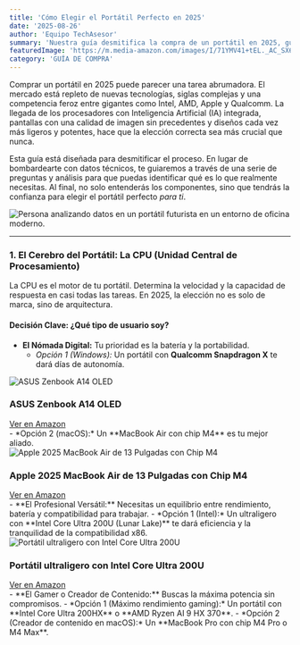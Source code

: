 ```yaml
---
title: 'Cómo Elegir el Portátil Perfecto en 2025'
date: '2025-08-26'
author: 'Equipo TechAsesor'
summary: 'Nuestra guía desmitifica la compra de un portátil en 2025, guiándote a través de las nuevas tecnologías como CPUs con IA y pantallas avanzadas. Aprende a identificar tus necesidades y a elegir el dispositivo perfecto sin sentirte abrumado por los datos técnicos.'
featuredImage: 'https://m.media-amazon.com/images/I/71YMV41+tEL._AC_SX679_.jpg'
category: 'GUÍA DE COMPRA'
---
```


Comprar un portátil en 2025 puede parecer una tarea abrumadora. El mercado está repleto de nuevas tecnologías, siglas complejas y una competencia feroz entre gigantes como Intel, AMD, Apple y Qualcomm. La llegada de los procesadores con Inteligencia Artificial (IA) integrada, pantallas con una calidad de imagen sin precedentes y diseños cada vez más ligeros y potentes, hace que la elección correcta sea más crucial que nunca.

Esta guía está diseñada para desmitificar el proceso. En lugar de bombardearte con datos técnicos, te guiaremos a través de una serie de preguntas y análisis para que puedas identificar qué es lo que realmente necesitas. Al final, no solo entenderás los componentes, sino que tendrás la confianza para elegir el portátil perfecto *para ti*.

![Persona analizando datos en un portátil futurista en un entorno de oficina moderno.](https://r2.flowith.net/files/o/1756195117870-futuristic_laptop_workstation_index_1@1024x1024.png)

---

### **1. El Cerebro del Portátil: La CPU (Unidad Central de Procesamiento)**

La CPU es el motor de tu portátil. Determina la velocidad y la capacidad de respuesta en casi todas las tareas. En 2025, la elección no es solo de marca, sino de arquitectura.

#### **Decisión Clave: ¿Qué tipo de usuario soy?**

- **El Nómada Digital:** Tu prioridad es la batería y la portabilidad.
  - *Opción 1 (Windows):* Un portátil con **Qualcomm Snapdragon X** te dará días de autonomía.
<div class="product-card">
  <img src="https://m.media-amazon.com/images/I/61kvh6gi+hL._AC_SX679_.jpg" alt="ASUS Zenbook A14 OLED" class="product-image">
  <div class="product-content">
    <h3 class="product-title">ASUS Zenbook A14 OLED</h3>
    <a href="https://amzn.to/4g1UsAU" target="_blank" rel="noopener noreferrer" class="product-button">
      Ver en Amazon
    </a>
  </div>
</div>  
  - *Opción 2 (macOS):* Un **MacBook Air con chip M4** es tu mejor aliado.
<div class="product-card">
  <img src="https://m.media-amazon.com/images/I/71YMV41+tEL._AC_SX679_.jpg" alt="Apple 2025 MacBook Air de 13 Pulgadas con Chip M4" class="product-image">
  <div class="product-content">
    <h3 class="product-title">Apple 2025 MacBook Air de 13 Pulgadas con Chip M4</h3>
    <a href="https://amzn.to/3URfW9I" target="_blank" rel="noopener noreferrer" class="product-button">
      Ver en Amazon
    </a>
  </div>
</div>
- **El Profesional Versátil:** Necesitas un equilibrio entre rendimiento, batería y compatibilidad para trabajar.
  - *Opción 1 (Intel):* Un ultraligero con **Intel Core Ultra 200U (Lunar Lake)** te dará eficiencia y la tranquilidad de la compatibilidad x86.
<div class="product-card">
  <img src="https://m.media-amazon.com/images/I/71V5-11a-kL._AC_SX679_.jpg" alt="Portátil ultraligero con Intel Core Ultra 200U" class="product-image">
  <div class="product-content">
    <h3 class="product-title">Portátil ultraligero con Intel Core Ultra 200U</h3>
    <a href="https://amzn.to/45EiUER" target="_blank" rel="noopener noreferrer" class="product-button">
      Ver en Amazon
    </a>
  </div>
</div>
- **El Gamer o Creador de Contenido:** Buscas la máxima potencia sin compromisos.
  - *Opción 1 (Máximo rendimiento gaming):* Un portátil con **Intel Core Ultra 200HX** o **AMD Ryzen AI 9 HX 370**.
  - *Opción 2 (Creador de contenido en macOS):* Un **MacBook Pro con chip M4 Pro o M4 Max**.
